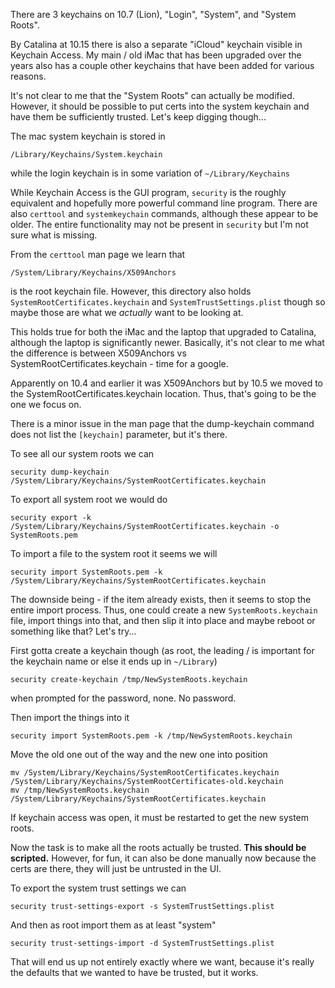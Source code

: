There are 3 keychains on 10.7 (Lion), "Login", "System", and "System Roots".

By Catalina at 10.15 there is also a separate "iCloud" keychain visible in Keychain Access. My main / old iMac that has been upgraded over the years also has a couple other keychains that have been added for various reasons.

It's not clear to me that the "System Roots" can actually be modified. However, it should be possible to put certs into the system keychain and have them be sufficiently trusted. Let's keep digging though...

The mac system keychain is stored in 

    /Library/Keychains/System.keychain

while the login keychain is in some variation of `~/Library/Keychains`

While Keychain Access is the GUI program, `security` is the roughly equivalent and hopefully more powerful command line program. There are also `certtool` and `systemkeychain` commands, although these appear to be older. The entire functionality may not be present in `security` but I'm not sure what is missing.

From the `certtool` man page we learn that

    /System/Library/Keychains/X509Anchors

is the root keychain file. However, this directory also holds `SystemRootCertificates.keychain` and `SystemTrustSettings.plist` though so maybe those are what we _actually_ want to be looking at.

This holds true for both the iMac and the laptop that upgraded to Catalina, although the laptop is significantly newer. Basically, it's not clear to me what the difference is between X509Anchors vs SystemRootCertificates.keychain - time for a google.

Apparently on 10.4 and earlier it was X509Anchors but by 10.5 we moved to the SystemRootCertificates.keychain location. Thus, that's going to be the one we focus on.

There is a minor issue in the man page that the dump-keychain command does not list the `[keychain]` parameter, but it's there.

To see all our system roots we can

    security dump-keychain /System/Library/Keychains/SystemRootCertificates.keychain

To export all system root we would do

    security export -k /System/Library/Keychains/SystemRootCertificates.keychain -o SystemRoots.pem

To import a file to the system root it seems we will

    security import SystemRoots.pem -k /System/Library/Keychains/SystemRootCertificates.keychain

The downside being - if the item already exists, then it seems to stop the entire import process. Thus, one could create a new `SystemRoots.keychain` file, import things into that, and then slip it into place and maybe reboot or something like that? Let's try...

First gotta create a keychain though (as root, the leading / is important for the keychain name or else it ends up in `~/Library`)

    security create-keychain /tmp/NewSystemRoots.keychain

when prompted for the password, none. No password.

Then import the things into it

    security import SystemRoots.pem -k /tmp/NewSystemRoots.keychain

Move the old one out of the way and the new one into position

    mv /System/Library/Keychains/SystemRootCertificates.keychain /System/Library/Keychains/SystemRootCertificates-old.keychain
    mv /tmp/NewSystemRoots.keychain /System/Library/Keychains/SystemRootCertificates.keychain

If keychain access was open, it must be restarted to get the new system roots.

Now the task is to make all the roots actually be trusted. **This should be scripted.** However, for fun, it can also be done manually now because the certs are there, they will just be untrusted in the UI.

To export the system trust settings we can

    security trust-settings-export -s SystemTrustSettings.plist

And then as root import them as at least "system"

    security trust-settings-import -d SystemTrustSettings.plist

That will end us up not entirely exactly where we want, because it's really the defaults that we wanted to have be trusted, but it works.




